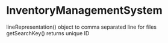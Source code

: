 # InventoryManagementSystem
lineRepresentation() object to comma separated line for files
getSearchKey()	returns unique ID 
